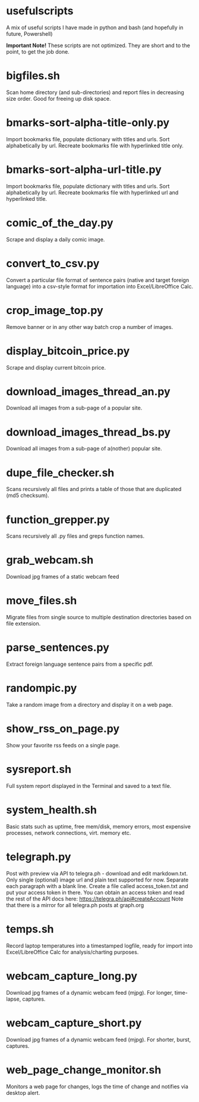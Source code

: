 # usefulscripts
A mix of useful scripts I have made in python and bash (and hopefully in future, Powershell)

**Important Note!**
These scripts are not optimized. They are short and to the point, to get the job done.

# bigfiles.sh
Scan home directory (and sub-directories) and report files in decreasing size order. Good for freeing up disk space.

# bmarks-sort-alpha-title-only.py
Import bookmarks file, populate dictionary with titles and urls. Sort alphabetically by url. Recreate bookmarks file with hyperlinked title only.

# bmarks-sort-alpha-url-title.py
Import bookmarks file, populate dictionary with titles and urls. Sort alphabetically by url. Recreate bookmarks file with hyperlinked url and hyperlinked title.

# comic_of_the_day.py
Scrape and display a daily comic image.

# convert_to_csv.py
Convert a particular file format of sentence pairs (native and target foreign language) into a csv-style format for importation into Excel/LibreOffice Calc.

# crop_image_top.py
Remove banner or in any other way batch crop a number of images.

# display_bitcoin_price.py
Scrape and display current bitcoin price.

# download_images_thread_an.py
Download all images from a sub-page of a popular site.

# download_images_thread_bs.py
Download all images from a sub-page of a(nother) popular site.

# dupe_file_checker.sh
Scans recursively all files and prints a table of those that are duplicated (md5 checksum).

# function_grepper.py
Scans recursively all .py files and greps function names.

# grab_webcam.sh
Download jpg frames of a static webcam feed

# move_files.sh
Migrate files from single source to multiple destination directories based on file extension.

# parse_sentences.py
Extract foreign language sentence pairs from a specific pdf.

# randompic.py
Take a random image from a directory and display it on a web page.

# show_rss_on_page.py
Show your favorite rss feeds on a single page.

# sysreport.sh
Full system report displayed in the Terminal and saved to a text file.

# system_health.sh
Basic stats such as uptime, free mem/disk, memory errors, most expensive processes, network connections, virt. memory etc.

# telegraph.py
Post with preview via API to telegra.ph - download and edit markdown.txt. Only single (optional) image url and plain text supported for now. Separate each paragraph with a blank line. Create a file called access_token.txt and put your access token in there. You can obtain an access token and read the rest of the API docs here: https://telegra.ph/api#createAccount Note that there is a mirror for all telegra.ph posts at graph.org

# temps.sh
Record laptop temperatures into a timestamped logfile, ready for import into Excel/LibreOffice Calc for analysis/charting purposes.

# webcam_capture_long.py

Download jpg frames of a dynamic webcam feed (mjpg). For longer, time-lapse, captures.

# webcam_capture_short.py

Download jpg frames of a dynamic webcam feed (mjpg). For shorter, burst, captures.

# web_page_change_monitor.sh
Monitors a web page for changes, logs the time of change and notifies via desktop alert.
